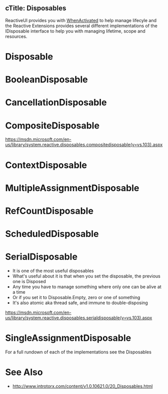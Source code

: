 cTitle: Disposables
---

ReactiveUI provides you with  [WhenActivated](/docs/handbook/when-activated) to help manage lifecyle and the Reactive Extensions provides several different implementations of the IDisposable interface to help you with managing lifetime, scope and resources.

# Disposable

# BooleanDisposable

# CancellationDisposable

# CompositeDisposable
https://msdn.microsoft.com/en-us/library/system.reactive.disposables.compositedisposable(v=vs.103).aspx

# ContextDisposable

# MultipleAssignmentDisposable

# RefCountDisposable

# ScheduledDisposable

# SerialDisposable
* It is one of the most useful disposables
* What's useful about it is that when you set the disposable, the previous one is Disposed
* Any time you have to manage something where only one can be alive at a time
* Or if you set it to Disposable.Empty, zero or one of something
* It's also atomic aka thread safe, and immune to double-disposing

https://msdn.microsoft.com/en-us/library/system.reactive.disposables.serialdisposable(v=vs.103).aspx

# SingleAssignmentDisposable

For a full rundown of each of the implementations see the Disposables


# See Also
* http://www.introtorx.com/content/v1.0.10621.0/20_Disposables.html
